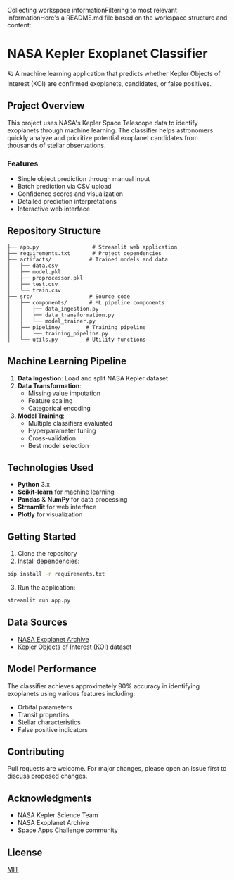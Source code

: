 Collecting workspace informationFiltering to most relevant informationHere's a README.md file based on the workspace structure and content:

# NASA Kepler Exoplanet Classifier

🪐 A machine learning application that predicts whether Kepler Objects of Interest (KOI) are confirmed exoplanets, candidates, or false positives.

## Project Overview

This project uses NASA's Kepler Space Telescope data to identify exoplanets through machine learning. The classifier helps astronomers quickly analyze and prioritize potential exoplanet candidates from thousands of stellar observations.

### Features
- Single object prediction through manual input
- Batch prediction via CSV upload
- Confidence scores and visualization
- Detailed prediction interpretations
- Interactive web interface

## Repository Structure
```
├── app.py                 # Streamlit web application
├── requirements.txt       # Project dependencies
├── artifacts/            # Trained models and data
│   ├── data.csv
│   ├── model.pkl
│   ├── proprocessor.pkl
│   ├── test.csv
│   └── train.csv
├── src/                  # Source code
│   ├── components/       # ML pipeline components
│   │   ├── data_ingestion.py
│   │   ├── data_transformation.py
│   │   └── model_trainer.py
│   ├── pipeline/        # Training pipeline
│   │   └── training_pipeline.py
│   └── utils.py         # Utility functions
```

## Machine Learning Pipeline

1. **Data Ingestion**: Load and split NASA Kepler dataset
2. **Data Transformation**: 
   - Missing value imputation
   - Feature scaling
   - Categorical encoding
3. **Model Training**:
   - Multiple classifiers evaluated
   - Hyperparameter tuning
   - Cross-validation
   - Best model selection

## Technologies Used
- **Python** 3.x
- **Scikit-learn** for machine learning
- **Pandas** & **NumPy** for data processing
- **Streamlit** for web interface
- **Plotly** for visualization

## Getting Started

1. Clone the repository
2. Install dependencies:
```sh
pip install -r requirements.txt
```
3. Run the application:
```sh
streamlit run app.py
```

## Data Sources
- [NASA Exoplanet Archive](http://exoplanetarchive.ipac.caltech.edu)
- Kepler Objects of Interest (KOI) dataset

## Model Performance
The classifier achieves approximately 90% accuracy in identifying exoplanets using various features including:
- Orbital parameters
- Transit properties
- Stellar characteristics
- False positive indicators

## Contributing
Pull requests are welcome. For major changes, please open an issue first to discuss proposed changes.

## Acknowledgments
- NASA Kepler Science Team
- NASA Exoplanet Archive
- Space Apps Challenge community

## License
[MIT](https://choosealicense.com/licenses/mit/)